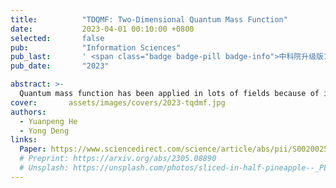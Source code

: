 ```yaml
---
title:          "TDQMF: Two-Dimensional Quantum Mass Function"
date:           2023-04-01 00:10:00 +0800
selected:       false
pub:            "Information Sciences"
pub_last:       ' <span class="badge badge-pill badge-info">中科院升级版1区</span> <span class="badge badge-pill badge-custom badge-warning">CCF B</span>'
pub_date:       "2023"

abstract: >-
  Quantum mass function has been applied in lots of fields because of its efficiency and validity of managing uncertainties in the form of quantum which can be regarded as an extension of classical Dempster-Shafer (DS) evidence theory. However, how to handle uncertainties in the form of quantum is still an open issue. In this paper, a new method is proposed to dispose uncertain quantum information, which is called two-dimensional quantum mass function (TDQMF). A TDQMF is consist of two elements, T=(Q 1, Q 2), both of the Q s are quantum mass functions, in which the Q 2 is an indicator of the reliability on Q 1. More flexibility and effectiveness are offered in handling uncertainty in the field of quantum by the proposed method compared with original quantum mass function. Besides, some numerical examples are provided and some practical applications are given to verify its correctness and validity.
cover:       assets/images/covers/2023-tqdmf.jpg
authors:
  - Yuanpeng He
  - Yong Deng
links:
  Paper: https://www.sciencedirect.com/science/article/abs/pii/S0020025522013238
  # Preprint: https://arxiv.org/abs/2305.08890
  # Unsplash: https://unsplash.com/photos/sliced-in-half-pineapple--_PLJZmHZzk
---
```

